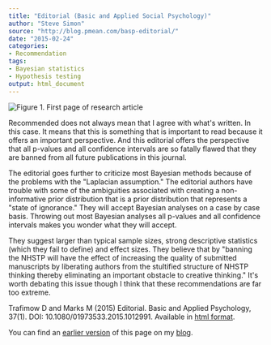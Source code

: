 ```yaml
---
title: "Editorial (Basic and Applied Social Psychology)"
author: "Steve Simon"
source: "http://blog.pmean.com/basp-editorial/"
date: "2015-02-24"
categories:
- Recommendation
tags:
- Bayesian statistics
- Hypothesis testing
output: html_document
---
```


![Figure 1. First page of research article](http://www.pmean.com/new-images/15/basp-editorial01.png)

<div class="notes">

Recommended does not always mean that I agree with what's written. In this case. It means that this is something that is important to read because it offers an important perspective. And this editorial offers the perspective that all p-values and all confidence intervals are so fatally flawed that they are banned from all future publications in this journal. 

The editorial goes further to criticize most Bayesian methods because of the problems with the "Laplacian assumption." The editorial authors have trouble with some of the ambiguities associated with creating a non-informative prior distribution that is a prior distribution that represents a "state of ignorance." They will accept Bayesian analyses on a case by case basis. Throwing out most Bayesian analyses all p-values and all confidence intervals makes you wonder what they will accept. 

They suggest larger than typical sample sizes, strong descriptive statistics (which they fail to define) and effect sizes. They believe that by "banning the NHSTP will have the effect of increasing the quality of submitted manuscripts by liberating authors from the stultified structure of NHSTP thinking thereby eliminating an important obstacle to creative thinking." It's worth debating this issue though I think that these recommendations are far too extreme.

Trafimow D and Marks M (2015) Editorial. Basic and Applied Psychology,
37(1). DOI: 10.1080/01973533.2015.1012991. Available in [html format][tra1].

You can find an [earlier version][sim1] of this page on my [blog][sim2].

[sim1]: http://blog.pmean.com/basp-editorial/
[sim2]: http://blog.pmean.com

[tra1]: http://www.tandfonline.com/doi/full/10.1080/01973533.2015.1012991

</div>
